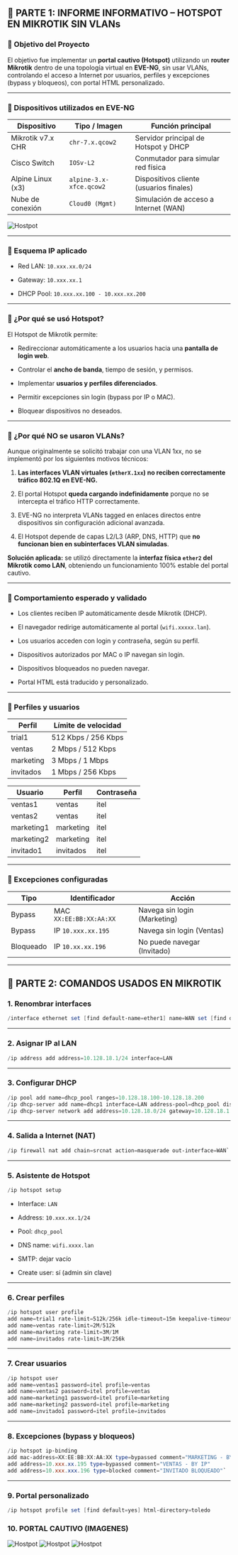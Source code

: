 ## 🧠 PARTE 1: INFORME INFORMATIVO – HOTSPOT EN MIKROTIK SIN VLANs

### 🔹 Objetivo del Proyecto

El objetivo fue implementar un **portal cautivo (Hotspot)** utilizando un **router Mikrotik** dentro de una topología virtual en **EVE-NG**, sin usar VLANs, controlando el acceso a Internet por usuarios, perfiles y excepciones (bypass y bloqueos), con portal HTML personalizado.

---

### 🔹 Dispositivos utilizados en EVE-NG

|Dispositivo|Tipo / Imagen|Función principal|
|---|---|---|
|Mikrotik v7.x CHR|`chr-7.x.qcow2`|Servidor principal de Hotspot y DHCP|
|Cisco Switch|`IOSv-L2`|Conmutador para simular red física|
|Alpine Linux (x3)|`alpine-3.x-xfce.qcow2`|Dispositivos cliente (usuarios finales)|
|Nube de conexión|`Cloud0 (Mgmt)`|Simulación de acceso a Internet (WAN)|


![Hostpot](Imagenes/7-Portal%20Cautivo%20en%20Mikrotik/HOSTPOT%20(PORTAL%20CAUTIVO)%20MIKROTIK.png)

---

### 🔹 Esquema IP aplicado

- Red LAN: `10.xxx.xx.0/24`
    
- Gateway: `10.xxx.xx.1`
    
- DHCP Pool: `10.xxx.xx.100 - 10.xxx.xx.200`
    

---

### 🔹 ¿Por qué se usó Hotspot?

El Hotspot de Mikrotik permite:

- Redireccionar automáticamente a los usuarios hacia una **pantalla de login web**.
    
- Controlar el **ancho de banda**, tiempo de sesión, y permisos.
    
- Implementar **usuarios y perfiles diferenciados**.
    
- Permitir excepciones sin login (bypass por IP o MAC).
    
- Bloquear dispositivos no deseados.
    

---

### 🔹 ¿Por qué NO se usaron VLANs?

Aunque originalmente se solicitó trabajar con una VLAN 1xx, no se implementó por los siguientes motivos técnicos:

1. **Las interfaces VLAN virtuales (`etherX.1xx`) no reciben correctamente tráfico 802.1Q en EVE-NG.**
    
2. El portal Hotspot **queda cargando indefinidamente** porque no se intercepta el tráfico HTTP correctamente.
    
3. EVE-NG no interpreta VLANs tagged en enlaces directos entre dispositivos sin configuración adicional avanzada.
    
4. El Hotspot depende de capas L2/L3 (ARP, DNS, HTTP) que **no funcionan bien en subinterfaces VLAN simuladas**.
    

**Solución aplicada:** se utilizó directamente la **interfaz física `ether2` del Mikrotik como LAN**, obteniendo un funcionamiento 100% estable del portal cautivo.

---

### 🔹 Comportamiento esperado y validado

- Los clientes reciben IP automáticamente desde Mikrotik (DHCP).
    
- El navegador redirige automáticamente al portal (`wifi.xxxxx.lan`).
    
- Los usuarios acceden con login y contraseña, según su perfil.
    
- Dispositivos autorizados por MAC o IP navegan sin login.
    
- Dispositivos bloqueados no pueden navegar.
    
- Portal HTML está traducido y personalizado.
    

---

### 🔹 Perfiles y usuarios

|Perfil|Límite de velocidad|
|---|---|
|trial1|512 Kbps / 256 Kbps|
|ventas|2 Mbps / 512 Kbps|
|marketing|3 Mbps / 1 Mbps|
|invitados|1 Mbps / 256 Kbps|

|Usuario|Perfil|Contraseña|
|---|---|---|
|ventas1|ventas|itel|
|ventas2|ventas|itel|
|marketing1|marketing|itel|
|marketing2|marketing|itel|
|invitado1|invitados|itel|

---

### 🔹 Excepciones configuradas

| Tipo      | Identificador           | Acción                       |
| --------- | ----------------------- | ---------------------------- |
| Bypass    | MAC `XX:EE:BB:XX:AA:XX` | Navega sin login (Marketing) |
| Bypass    | IP `10.xxx.xx.195`      | Navega sin login (Ventas)    |
| Bloqueado | IP `10.xx.xx.196`       | No puede navegar (Invitado)  |

---

## 🔧 PARTE 2: COMANDOS USADOS EN MIKROTIK

### 1. Renombrar interfaces


```powershell
/interface ethernet set [find default-name=ether1] name=WAN set [find default-name=ether2] name=LAN
```

---

### 2. Asignar IP al LAN



```powershell
/ip address add address=10.128.18.1/24 interface=LAN
```

---

### 3. Configurar DHCP

```powershell 
/ip pool add name=dhcp_pool ranges=10.128.18.100-10.128.18.200
/ip dhcp-server add name=dhcp1 interface=LAN address-pool=dhcp_pool disabled=no 
/ip dhcp-server network add address=10.128.18.0/24 gateway=10.128.18.1 dns-server=1.1.1.1  /ip dhcp-server enable dhcp1
```

---

### 4. Salida a Internet (NAT)

```powershell
/ip firewall nat add chain=srcnat action=masquerade out-interface=WAN`
```
---

### 5. Asistente de Hotspot


```powershell 
/ip hotspot setup
```
- Interface: `LAN`
    
- Address: `10.xxx.xx.1/24`
    
- Pool: `dhcp_pool`
    
- DNS name: `wifi.xxxx.lan`
    
- SMTP: dejar vacío
    
- Create user: sí (admin sin clave)
    

---

### 6. Crear perfiles


```powershell
/ip hotspot user profile
add name=trial1 rate-limit=512k/256k idle-timeout=15m keepalive-timeout=4h 
add name=ventas rate-limit=2M/512k 
add name=marketing rate-limit=3M/1M 
add name=invitados rate-limit=1M/256k
```

---

### 7. Crear usuarios

```powershell
/ip hotspot user 
add name=ventas1 password=itel profile=ventas 
add name=ventas2 password=itel profile=ventas 
add name=marketing1 password=itel profile=marketing 
add name=marketing2 password=itel profile=marketing 
add name=invitado1 password=itel profile=invitados
```

---

### 8. Excepciones (bypass y bloqueos)


```powershell
/ip hotspot ip-binding 
add mac-address=XX:EE:BB:XX:AA:XX type=bypassed comment="MARKETING - BY MAC" 
add address=10.xxx.xx.195 type=bypassed comment="VENTAS - BY IP" 
add address=10.xxx.xxx.196 type=blocked comment="INVITADO BLOQUEADO"`
```
---

### 9. Portal personalizado

```powershell
/ip hotspot profile set [find default=yes] html-directory=toledo
```


### 10. PORTAL CAUTIVO (IMAGENES)

![Hostpot](Imagenes/7-Portal%20Cautivo%20en%20Mikrotik/Login.png)
![Hostpot](Imagenes/7-Portal%20Cautivo%20en%20Mikrotik/Status.png)
![Hostpot](Imagenes/7-Portal%20Cautivo%20en%20Mikrotik/Logout.png)
